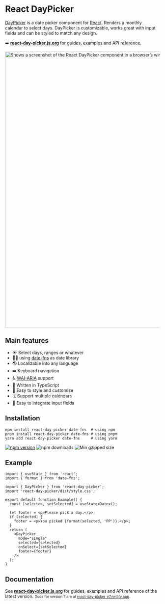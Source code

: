 # React DayPicker

[DayPicker](http://react-day-picker.js.org) is a date picker component for [React](https://reactjs.org). Renders a monthly calendar to select days. DayPicker is customizable, works great with input fields and can be styled to match any design.

➡️ **[react-day-picker.js.org](http://react-day-picker.js.org)** for guides, examples and API reference.

<picture>
  <source media="(prefers-color-scheme: dark)" srcSet="https://user-images.githubusercontent.com/120693/188241991-19d0e8a1-230a-48c8-8477-3c90d4e36197.png"/>
  <source media="(prefers-color-scheme: light)" srcSet="https://user-images.githubusercontent.com/120693/188238076-311ec6d1-503d-4c21-8ffe-d89faa60e40f.png"/>
  <img alt="Shows a screenshot of the React DayPicker component in a browser’s window." width="900" />
</picture>

## Main features

- ☀️ Select days, ranges or whatever
- 🧘‍♀️ using [date-fns](http://date-fns.org) as date library
- 🌎 Localizable into any language
- ➡️ Keyboard navigation
- ♿️ [WAI-ARIA](https://developer.mozilla.org/en-US/docs/Web/Accessibility/ARIA) support
- 🤖 Written in TypeScript
- 🎨 Easy to style and customize
- 🗓 Support multiple calendars
- 📄 Easy to integrate input fields

## Installation

```shell
npm install react-day-picker date-fns  # using npm
pnpm install react-day-picker date-fns # using pnpm
yarn add react-day-picker date-fns     # using yarn
```

<a href="https://www.npmjs.com/package/react-day-picker"><img src="https://img.shields.io/npm/v/react-day-picker.svg?style=flat-square" alt="npm version"/></a> <img src="https://img.shields.io/npm/dm/react-day-picker.svg?style=flat-square" alt="npm downloads"/> <img src="https://img.shields.io/bundlephobia/minzip/react-day-picker" alt="Min gzipped size"/>

## Example

```tsx
import { useState } from 'react';
import { format } from 'date-fns';

import { DayPicker } from 'react-day-picker';
import 'react-day-picker/dist/style.css';

export default function Example() {
  const [selected, setSelected] = useState<Date>();

  let footer = <p>Please pick a day.</p>;
  if (selected) {
    footer = <p>You picked {format(selected, 'PP')}.</p>;
  }
  return (
    <DayPicker
      mode="single"
      selected={selected}
      onSelect={setSelected}
      footer={footer}
    />
  );
}
```

## Documentation

See **[react-day-picker.js.org](http://react-day-picker.js.org)** for guides, examples and API reference of the latest version.
<small>Docs for version 7 are at <a href="https://react-day-picker-v7.netlify.app" target="_blank">react-day-picker-v7.netlify.app</a>.</small>
